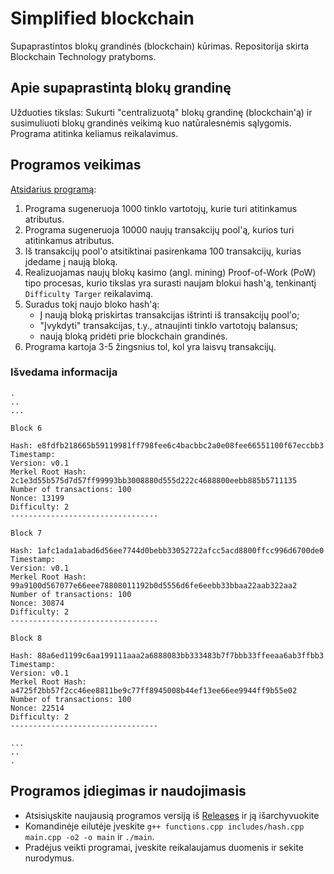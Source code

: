# Simplified blockchain
Supaprastintos blokų grandinės (blockchain) kūrimas. Repositorija skirta Blockchain Technology pratyboms.

## Apie supaprastintą blokų grandinę
Užduoties tikslas: Sukurti "centralizuotą" blokų grandinę (blockchain'ą) ir susimuliuoti blokų grandinės veikimą kuo natūralesnėmis sąlygomis.
Programa atitinka keliamus reikalavimus.

## Programos veikimas
[Atsidarius programą](#programos-įdiegimas-ir-naudojimasis):
1. Programa sugeneruoja 1000 tinklo vartotojų, kurie turi atitinkamus atributus.
2. Programa sugeneruoja 10000 naujų transakcijų pool'ą, kurios turi atitinkamus atributus.
3. Iš transakcijų pool'o atsitiktinai pasirenkama 100 transakcijų, kurias įdedame į naują bloką.
4. Realizuojamas naujų blokų kasimo (angl. mining) Proof-of-Work (PoW) tipo procesas, kurio tikslas yra surasti naujam blokui hash'ą, tenkinantį `Difficulty Targer` reikalavimą.
5. Suradus tokį naujo bloko hash'ą:
    * Į naują bloką priskirtas transakcijas ištrinti iš transakcijų pool'o;
    * "Įvykdyti" transakcijas, t.y., atnaujinti tinklo vartotojų balansus;
    * naują bloką pridėti prie blockchain grandinės.
6. Programa kartoja 3-5 žingsnius tol, kol yra laisvų transakcijų.

### Išvedama informacija
```
.
..
...

Block 6

Hash: e8fdfb218665b59119981ff798fee6c4bacbbc2a0e08fee66551100f67eccbb3
Timestamp: 
Version: v0.1
Merkel Root Hash: 2c1e3d55b575d7d57ff99993bb3008880d555d222c4688800eebb885b5711135
Number of transactions: 100
Nonce: 13199
Difficulty: 2
---------------------------------

Block 7

Hash: 1afc1ada1abad6d56ee7744d0bebb33052722afcc5acd8800ffcc996d6700de0
Timestamp: 
Version: v0.1
Merkel Root Hash: 99a9100d567077e66eee78808011192b0d5556d6fe6eebb33bbaa22aab322aa2
Number of transactions: 100
Nonce: 30874
Difficulty: 2
---------------------------------

Block 8

Hash: 88a6ed1199c6aa199111aaa2a6888083bb333483b7f7bbb33ffeeaa6ab3ffbb3
Timestamp: 
Version: v0.1
Merkel Root Hash: a4725f2bb57f2cc46ee8811be9c77ff8945008b44ef13ee66ee9944ff9b55e02
Number of transactions: 100
Nonce: 22514
Difficulty: 2
--------------------------------- 

...
..
.
```

## Programos įdiegimas ir naudojimasis 
* Atsisiųskite naujausią programos versiją iš [Releases](https://github.com/aurimasruk/Simplified-blockchain/releases) ir ją išarchyvuokite
* Komandinėje eilutėje įveskite `g++ functions.cpp includes/hash.cpp main.cpp -o2 -o main` ir `./main`.
* Pradėjus veikti programai, įveskite reikalaujamus duomenis ir sekite nurodymus.
